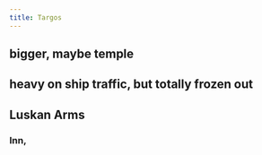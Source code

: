 ```yaml
---
title: Targos
---
```


## bigger, maybe temple
## heavy on ship traffic, but totally frozen out
## Luskan Arms
### Inn,
